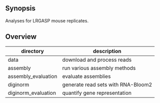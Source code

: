 ## Synopsis

Analyses for LRGASP mouse replicates.

## Overview

| directory           | description                        |
|---------------------|------------------------------------|
| data                | download and process reads         |
| assembly            | run various assembly methods       |
| assembly_evaluation | evaluate assemblies                |
| diginorm            | generate read sets with RNA-Bloom2 |
| diginorm_evaluation | quantify gene representation       |

